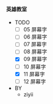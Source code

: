 #### 英雄教室

- TODO
  - [ ] 05 屏幕字
  - [ ] 06 屏幕字
  - [ ] 07 屏幕字
  - [ ] 08 屏幕字
  - [x] 09 屏幕字
  - [ ] 10 屏幕字
  - [x] 11 屏幕字
  - [ ] 12 屏幕字
- BY
  - ziyii

